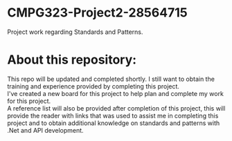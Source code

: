 # CMPG323-Project2-28564715
Project work regarding Standards and Patterns.

# About this repository:
This repo will be updated and completed shortly. I still want to obtain the training and experience provided by completing this project. 
<br /> I've created a new board for this project to help plan and complete my work for this project.
<br /> A reference list will also be provided after completion of this project, this will provide the reader with links that was used to assist me in completing this project and to obtain additional knowledge on standards and patterns with .Net and API development.
